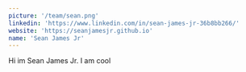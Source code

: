 ```yaml
---
picture: '/team/sean.png'
linkedin: 'https://www.linkedin.com/in/sean-james-jr-36b8bb266/'
website: 'https://seanjamesjr.github.io'
name: 'Sean James Jr'
---
```


Hi im Sean James Jr. I am cool